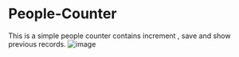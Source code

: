 # People-Counter
This is a simple people counter contains increment , save and show previous records.
![image](https://user-images.githubusercontent.com/104358692/189400761-6fed7c1e-30a2-4383-8cdd-a350700fabeb.png)
